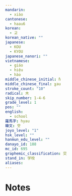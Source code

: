```yaml
---
mandarin:
  - xiào
cantonese:
  - haau6
korean:
  - 교
korean_native: ""
japanese:
  - KOU
  - KYOU
japanese_nanori: ""
vietnamese:
  - giáo
  - hiệu
  - hào
middle_chinese_initial: ɦ
middle_chinese_final: ɣau
stroke_count: "10"
radical: 木
skip_number: 1-4-6
grade_level: 1
pos: ""
english:
  - school
羅馬字: hyau
韓文: 햣
joyo_level: "1"
hsk_level: ""
hanmun_edu_level: ""
danayo_id: 188
mc_id: 695
graphemic_classification: 交
stand_in: 学校
aliases:
---
```


# Notes

